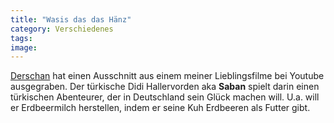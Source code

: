 ```yaml
---
title: "Wasis das das Hänz"
category: Verschiedenes
tags: 
image: 
---
```


[Derschan](http://derschan.blogspot.com/) hat einen Ausschnitt aus einem meiner Lieblingsfilme bei Youtube ausgegraben. Der türkische Didi Hallervorden aka **Saban** spielt darin einen türkischen Abenteurer, der in Deutschland sein Glück machen will. U.a. will er Erdbeermilch herstellen, indem er seine Kuh Erdbeeren als Futter gibt.